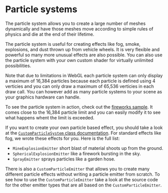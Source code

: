 # Particle systems
The particle system allows you to create a large number of meshes dynamically
and have those meshes move according to simple rules of physics and die at the
end of their lifetime.

The particle system is useful for creating effects like fog, smoke, explosions,
and dust thrown up from vehicle wheels. It is very flexible and powerful so many
more unusual effects are also possible. You can also use the particle system
with your own custom shader for virtually unlimited possibilities.

Note that due to limitations in WebGL each particle system can only display
a maximum of 16,384 particles because each particle is defined using 4 verticies
and you can only draw a maximum of 65,536 verticies in each draw call. You can
however add as many particle systems to your scene as your graphics hardware
can handle.

To see the particle system in action, check out the [fireworks sample](../samples/fireworks.html).
It comes close to the 16,384 particle limit and you can easily modify it
to see what happens whent the limit is exceeded.

If you want to create your own particle based effect, you should take a look
at the [`CustomParticleSystem` class documentation](reference/custom-particle-system.md).
For standard effects like fog, we wrote these effects for you. Here is the 
full list:

* `MineExplosionEmitter` short blast of material shoots up from the ground.
* `SphericalExplosionEmitter` like a firework bursting in the sky.
* `SprayEmitter` sprays particles like a garden hose.

There is also a `CustomParticleEmitter` that allows you to create many different
particle effects without writing a particle emitter from scratch. To see how to
use the `CustomParticleEmitter` take a look at the source code for the other
emitter types that are all based on the `CustomParticleEmitter`.
